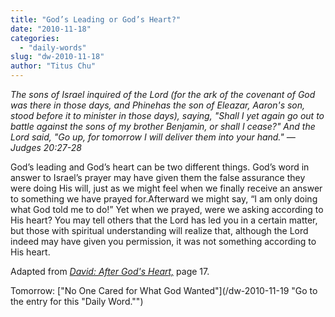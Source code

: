```yaml
---
title: "God’s Leading or God’s Heart?"
date: "2010-11-18"
categories: 
  - "daily-words"
slug: "dw-2010-11-18"
author: "Titus Chu"
---
```


_The sons of Israel inquired of the Lord (for the ark of the covenant of God was there in those days, and Phinehas the son of Eleazar, Aaron's son, stood before it to minister in those days), saying, "Shall I yet again go out to battle against the sons of my brother Benjamin, or shall I cease?" And the Lord said, "Go up, for tomorrow I will deliver them into your hand." — Judges 20:27-28_

God’s leading and God’s heart can be two different things. God’s word in answer to Israel’s prayer may have given them the false assurance they were doing His will, just as we might feel when we finally receive an answer to something we have prayed for.Afterward we might say, “I am only doing what God told me to do!” Yet when we prayed, were we asking according to His heart? You may tell others that the Lord has led you in a certain matter, but those with spiritual understanding will realize that, although the Lord indeed may have given you permission, it was not something according to His heart.

Adapted from [_David: After God's Heart,_](/book-david/ "Go to the listing for this book.") page 17.

Tomorrow: ["No One Cared for What God Wanted"](/dw-2010-11-19 "Go to the entry for this "Daily Word."")
